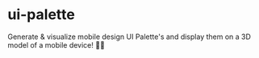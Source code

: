 # ui-palette
Generate &amp; visualize mobile design UI Palette's and display them on a 3D model of a mobile device! 🎨📱

